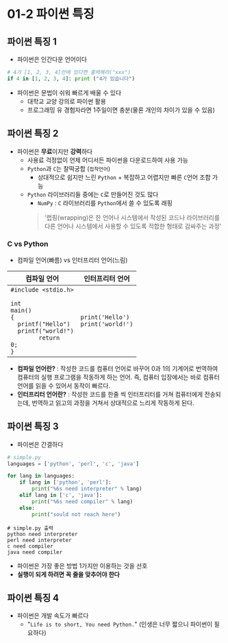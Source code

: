 # 01-2 파이썬 특징

## 파이썬 특징 1
- 파이썬은 인간다운 언어이다

```python
# 4가 [1, 2, 3, 4]안에 있다면 출력해라("xxx")
if 4 in [1, 2, 3, 4]: print ("4가 있습니다")
```

- 파이썬은 문법이 쉬워 빠르게 배울 수 있다
  - 대학교 교양 강의로 파이썬 활용
  - 프로그래밍 유 경험자라면 1주일이면 충분(물론 개인의 차이가 있을 수 있음)
  
## 파이썬 특징 2
- 파이썬은 **무료**이지만 **강력**하다
  - 사용료 걱정없이 언제 어디서든 파이썬을 다운로드하여 사용 가능
  - `Python`과 `C`는 찰떡궁합 (`접착언어`)
    - 상대적으로 쉽지만 느린 `Python` + 복잡하고 어렵지만 빠른 `C`언어 조합 가능
  - `Python` 라이브러리들 중에는 `C`로 만들어진 것도 많다
    - `NumPy` : `C` 라이브러리를 `Python`에서 쓸 수 있도록 래핑
    > '랩핑(wrapping)은 한 언어나 시스템에서 작성된 코드나 라이브러리를 다른 언어나 시스템에서 사용할 수 있도록 적합한 형태로 감싸주는 과정'

### C vs Python
- 컴파일 언어(빠름) vs 인터프리터 언어(느림)

| 컴파일 언어                                                                                                                      |인터프리터 언어|
|-----------------------------------------------------------------------------------------------------------------------------|------------|
| <code>#include <stdio.h><br><br>int main()<br>{<br>&nbsp;&nbsp;printf("Hello")<br>&nbsp;&nbsp;printf("world!")<br>&#9;return 0;<br>}</code> |<code>print('Hello')<br>print('world!')</code>|

- **컴파일 언어란?** : 작성한 코드를 컴퓨터 언어로 바꾸어 0과 1의 기계어로 번역하여 컴퓨터의 실행 프로그램을 작동하게 하는 언어. 즉, 컴퓨터 입장에서는 바로 컴퓨터 언어를 읽을 수 있어서 동작이 빠르다.
- **인터프리터 언어란?** : 작성한 코드를 한줄 씩 인터프리터를 거쳐 컴퓨터에게 전송되는데, 번역하고 읽고의 과정을 거쳐서 상대적으로 느리게 작동하게 된다.

## 파이썬 특징 3
- 파이썬은 간결하다

```python
# simple.py
languages = ['python', 'perl', 'c', 'java']

for lang in languages:
    if lang in ['python', 'perl']:
        print("%6s need interpreter" % lang)
    elif lang in ['c', 'java']:
        print("%6s need compiler" % lang)
    else:
        print("sould not reach here")
```

```
# simple.py 출력
python need interpreter
perl need interpreter
c need compiler
java need compiler
```

- 파이썬은 가장 좋은 방법 1가지만 이용하는 것을 선호
- **실행이 되게 하려면 꼭 줄을 맞추어야 한다**

## 파이썬 특징 4
- 파이썬은 개발 속도가 빠르다
  - "`Life is to short, You need Python.`" (인생은 너무 짧으니 파이썬이 필요하다)